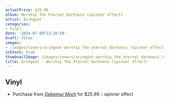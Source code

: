 ```yaml
---
actualPrice: $25.99
album: Worship The Eternal Darkness (spinner effect)
artist: Archgoat
categories:
- Vinyl
date: '2024-07-09T13:20:58'
draft: false
images:
- /images/covers/archgoat-worship_the_eternal_darkness_(spinner_effect).png
inStock: true
thumbnailImage: /images/covers/archgoat-worship_the_eternal_darkness_(spinner_effect)-thumb.png
title: Archgoat - Worship The Eternal Darkness (spinner effect)
---
```


## Vinyl
* Purchase from [Debemur Morti](https://debemurmorti.aisamerch.com/item/102486) for $25.99 :: spinner effect
